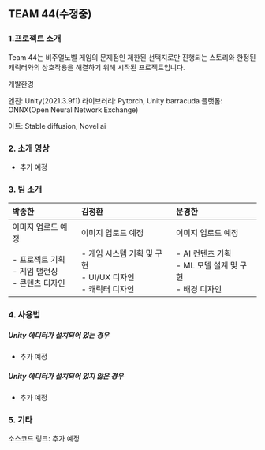 ## TEAM 44(수정중)

### 1.프로젝트 소개

Team 44는 비주얼노벨 게임의 문제점인 제한된 선택지로만 진행되는 스토리와 한정된 캐릭터와의 상호작용을 해결하기 위해 시작된 프로젝트입니다.



개발환경

엔진: Unity(2021.3.9f1)
라이브러리: Pytorch, Unity barracuda
플랫폼: ONNX(Open Neural Network Exchange)

아트: Stable diffusion, Novel ai



### 2. 소개 영상

- 추가 예정



### 3. 팀 소개

| 박종한                                                  | 김정환                                                       | 문경한                                                       |
| :------------------------------------------------------ | :----------------------------------------------------------- | :----------------------------------------------------------- |
| 이미지 업로드 예정                                      | 이미지 업로드 예정                                           | 이미지 업로드 예정                                           |
| - 프로젝트 기획<br />- 게임 밸런싱<br />- 콘텐츠 디자인 | - 게임 시스템 기획 및 구현<br />- UI/UX 디자인<br />- 캐릭터 디자인 | - AI 컨텐츠 기획<br />- ML 모델 설계 및 구현<br />- 배경 디자인 |



### 4. 사용법

##### Unity 에디터가 설치되어 있는 경우

- 추가 예정

##### Unity 에디터가 설치되어 있지 않은 경우

- 추가 예정



### 5. 기타

소스코드 링크: 추가 예정
